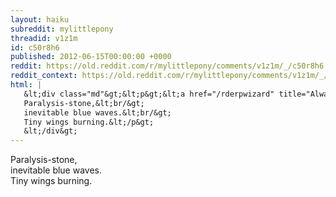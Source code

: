 ```yaml
---
layout: haiku
subreddit: mylittlepony
threadid: v1z1m
id: c50r8h6
published: 2012-06-15T00:00:00 +0000
reddit: https://old.reddit.com/r/mylittlepony/comments/v1z1m/_/c50r8h6
reddit_context: https://old.reddit.com/r/mylittlepony/comments/v1z1m/_/c50r8h6?context=3
html: |
   &lt;div class="md"&gt;&lt;p&gt;&lt;a href="/rderpwizard" title="Always Relevant / Loneliest Desperation / Paper Bag Princess"&gt;&lt;/a&gt;
   Paralysis-stone,&lt;br/&gt;
   inevitable blue waves.&lt;br/&gt;
   Tiny wings burning.&lt;/p&gt;
   &lt;/div&gt;
---
```


[](/rderpwizard "Always Relevant / Loneliest Desperation / Paper Bag Princess")
Paralysis-stone,  
inevitable blue waves.  
Tiny wings burning.